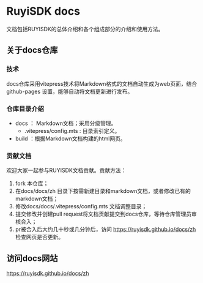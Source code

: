 # RuyiSDK docs

文档包括RUYISDK的总体介绍和各个组成部分的介绍和使用方法。

## 关于docs仓库

### 技术

docs仓库采用vitepress技术将Markdown格式的文档自动生成为web页面，结合github-pages 设置，能够自动将文档更新进行发布。


### 仓库目录介绍

- docs ： Markdown文档；采用分级管理。
  - .vitepress/config.mts : 目录索引定义。
- build ：根据Markdown文档构建的html网页。


### 贡献文档

欢迎大家一起参与RUYISDK文档贡献。贡献方法：

1. fork 本仓库；
2. 在docs/docs/zh 目录下按需新建目录和markdown文档，或者修改已有的markdown文档；
3. 修改docs/docs/.vitepress/config.mts 文档调整目录；
4. 提交修改并创建pull request将文档贡献提交到docs仓库，等待仓库管理员审核合入；
5. pr被合入后大约几十秒或几分钟后，访问 https://ruyisdk.github.io/docs/zh 检查网页是否更新。


## 访问docs网站
https://ruyisdk.github.io/docs/zh

